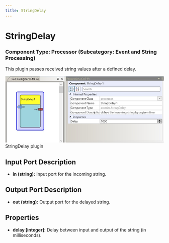 ```yaml
---
title: StringDelay
---
```


# StringDelay

### Component Type: Processor (Subcategory: Event and String Processing)

This plugin passes received string values after a defined delay.

![Screenshot: StringDelay plugin](./img/StringDelay.jpg "Screenshot: StringDelay plugin")  
StringDelay plugin

## Input Port Description

- **in (string):** Input port for the incoming string.

## Output Port Description

- **out (string):** Output port for the delayed string.

## Properties

- **delay \[integer\]:** Delay between input and output of the string (in milliseconds).
